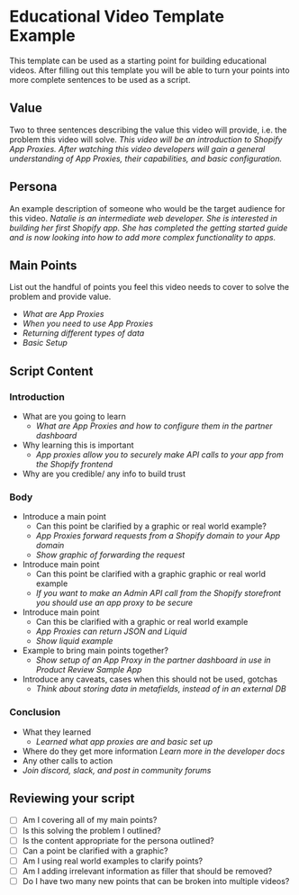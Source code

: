 # Educational Video Template Example
This template can be used as a starting point for building educational videos. After filling out this template you will be able to turn your points into more complete sentences to be used as a script.

## Value
Two to three sentences describing the value this video will provide, i.e. the problem this video will solve.
_This video will be an introduction to Shopify App Proxies. After watching this video developers will gain a general understanding of App Proxies, their capabilities, and basic configuration._

## Persona
An example description of someone who would be the target audience for this video.
_Natalie is an intermediate web developer. She is interested in building her first Shopify app. She has completed the getting started guide and is now looking into how to add more complex functionality to apps._

## Main Points
List out the handful of points you feel this video needs to cover to solve the problem and provide value.
* _What are App Proxies_
* _When you need to use App Proxies_
* _Returning different types of data_
* _Basic Setup_

## Script Content
### Introduction
* What are you going to learn
  * _What are App Proxies and how to configure them in the partner dashboard_
* Why learning this is important
  * _App proxies allow you to securely make API calls to your app from the Shopify frontend_
* Why are you credible/ any info to build trust

### Body
* Introduce a main point
  * Can this point be clarified by a graphic or real world example?
  * _App Proxies forward requests from a Shopify domain to your App domain_
  * _Show graphic of forwarding the request_
* Introduce main point
  * Can this point be clarified with a graphic graphic or real world example
  * _If you want to make an Admin API call from the Shopify storefront you should use an app proxy to be secure_
* Introduce main point
  * Can this be clarified with a graphic or real world example
  * _App Proxies can return JSON and Liquid_
  * _Show liquid example_
* Example to bring main points together?
  * _Show setup of an App Proxy in the partner dashboard in use in Product Review Sample App_
* Introduce any caveats, cases when this should not be used, gotchas
  * _Think about storing data in metafields, instead of in an external DB_

### Conclusion
* What they learned
  * _Learned what app proxies are and basic set up_
* Where do they get more information
  _Learn more in the developer docs_
* Any other calls to action
 *  _Join discord, slack, and post in community forums_

## Reviewing your script
- [ ] Am I covering all of my main points?
- [ ] Is this solving the problem I outlined?
- [ ] Is the content appropriate for the persona outlined?
- [ ] Can a point be clarified with a graphic?
- [ ] Am I using real world examples to clarify points?
- [ ] Am I adding irrelevant information as filler that should be removed?
- [ ] Do I have two many new points that can be broken into multiple videos?
